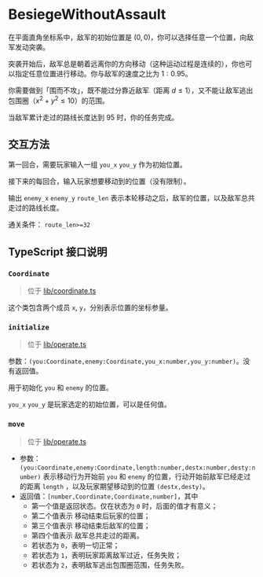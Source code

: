 # BesiegeWithoutAssault

在平面直角坐标系中，敌军的初始位置是 $(0,0)$，你可以选择任意一个位置，向敌军发动突袭。

突袭开始后，敌军总是朝着远离你的方向移动（这种运动过程是连续的），你也可以指定任意位置进行移动。你与敌军的速度之比为 $1:0.95$。

你需要做到「围而不攻」，既不能过分靠近敌军（距离 $d\le1$），又不能让敌军逃出包围圈（$x^{2}+y^{2}\le10$）的范围。

当敌军累计走过的路线长度达到 $95$ 时，你的任务完成。

## 交互方法

第一回合，需要玩家输入一组 `you_x` `you_y` 作为初始位置。

接下来的每回合，输入玩家想要移动到的位置（没有限制）。

输出 `enemy_x` `enemy_y` `route_len` 表示本轮移动之后，敌军的位置，以及敌军总共走过的路线长度。

通关条件： `route_len>=32`

## TypeScript 接口说明

### `Coordinate`

> 位于 [lib/coordinate.ts](./lib/coordinate.ts)

这个类包含两个成员 `x`, `y`，分别表示位置的坐标参量。

### `initialize`

> 位于 [lib/operate.ts](./lib/operate.ts)

参数：`(you:Coordinate,enemy:Coordinate,you_x:number,you_y:number)`。没有返回值。

用于初始化 `you` 和 `enemy` 的位置。

`you_x` `you_y` 是玩家选定的初始位置，可以是任何值。

### `move`

> 位于 [lib/operate.ts](./lib/operate.ts)

- 参数：`(you:Coordinate,enemy:Coordinate,length:number,destx:number,desty:number)` 表示移动行为开始前 `you` 和 `enemy` 的位置，行动开始前敌军已经走过的距离 `length` ，以及玩家期望移动到的位置 `(destx,desty)`。
- 返回值：`[number,Coordinate,Coordinate,number]`，其中
    - 第一个值是返回状态。仅在状态为 `0` 时，后面的值才有意义；
    - 第二个值表示 移动结束后玩家的位置；
    - 第三个值表示 移动结束后敌军的位置；
    - 第四个值表示 敌军总共走过的距离。
    - 若状态为 `0`，表明一切正常；
    - 若状态为 `1`，表明玩家距离敌军过近，任务失败；
    - 若状态为 `2`，表明敌军逃出包围圈范围，任务失败。
